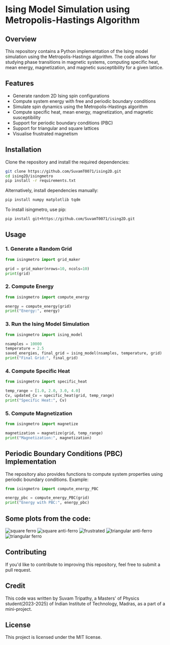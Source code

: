 # Ising Model Simulation using Metropolis-Hastings Algorithm

## Overview
This repository contains a Python implementation of the Ising model simulation using the Metropolis-Hastings algorithm. The code allows for studying phase transitions in magnetic systems, computing specific heat, mean energy, magnetization, and magnetic susceptibility for a given lattice.

## Features
- Generate random 2D Ising spin configurations
- Compute system energy with free and periodic boundary conditions
- Simulate spin dynamics using the Metropolis-Hastings algorithm
- Compute specific heat, mean energy, magnetization, and magnetic susceptibility
- Support for periodic boundary conditions (PBC)
- Support for triangular and square lattices
- Visualise frustrated magnetism

## Installation
Clone the repository and install the required dependencies:

```bash
git clone https://github.com/SuvamT0071/ising2D.git
cd ising2D/isingmetro
pip install -r requirements.txt
```

Alternatively, install dependencies manually:
```bash
pip install numpy matplotlib tqdm
```
To install isingmetro, use pip:

```
pip install git+https://github.com/SuvamT0071/ising2D.git
```
## Usage

### 1. Generate a Random Grid
```python
from isingmetro import grid_maker

grid = grid_maker(nrows=10, ncols=10)
print(grid)
```

### 2. Compute Energy
```python
from isingmetro import compute_energy

energy = compute_energy(grid)
print("Energy:", energy)
```

### 3. Run the Ising Model Simulation
```python
from isingmetro import ising_model

nsamples = 10000
temperature = 2.5
saved_energies, final_grid = ising_model(nsamples, temperature, grid)
print("Final Grid:", final_grid)
```

### 4. Compute Specific Heat
```python
from isingmetro import specific_heat

temp_range = [1.0, 2.0, 3.0, 4.0]
Cv, updated_Cv = specific_heat(grid, temp_range)
print("Specific Heat:", Cv)
```

### 5. Compute Magnetization
```python
from isingmetro import magnetize

magnetization = magnetize(grid, temp_range)
print("Magnetization:", magnetization)
```

## Periodic Boundary Conditions (PBC) Implementation
The repository also provides functions to compute system properties using periodic boundary conditions. Example:

```python
from isingmetro import compute_energy_PBC

energy_pbc = compute_energy_PBC(grid)
print("Energy with PBC:", energy_pbc)
```
## Some plots from the code:
![square ferro](https://github.com/user-attachments/assets/b81a2e45-a800-4d24-94a6-bb2ea7a3e738)
![square anti-ferro](https://github.com/user-attachments/assets/8c184273-d886-44f8-b0b6-a06e45f716e6)
![frustrated](https://github.com/user-attachments/assets/7984b792-291e-4aef-9081-026e203cef9d)
![triangular anti-ferro](https://github.com/user-attachments/assets/d06cb7d9-9ab4-4e1c-aea9-b0402e29f65d)
![triangular ferro](https://github.com/user-attachments/assets/108ce2d9-cafe-4459-9266-3427dd4e4000)


## Contributing
If you'd like to contribute to improving this repository, feel free to submit a pull request.

## Credit

This code was written by Suvam Tripathy, a Masters' of Physics student(2023-2025) of Indian Institute of Technology, Madras, as a part of a mini-project.

## License
This project is licensed under the MIT license.

